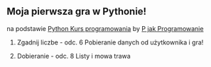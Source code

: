 Moja pierwsza gra w Pythonie!
---------------------------------------------------------------------------------------------------------------
na podstawie [Python Kurs programowania](https://www.youtube.com/watch?v=DiMZKQALjgI) by [P jak Programowanie](https://www.youtube.com/channel/UCwqpR0XraS02wfh2OVHmPwQ)


1. Zgadnij liczbe - odc. 6 Pobieranie danych od użytkownika i gra! 

2. Dobieranie - odc. 8 Listy i mowa trawa 
